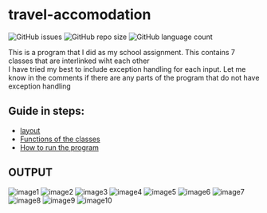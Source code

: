 # travel-accomodation

![GitHub issues](https://img.shields.io/github/issues/voyager2005/travel-accomodation?logo=Github&style=plastic)
![GitHub repo size](https://img.shields.io/github/repo-size/voyager2005/travel-accomodation?logo=Github&style=plastic)
![GitHub language count](https://img.shields.io/github/languages/count/voyager2005/travel-accomodation?logo=Github&style=plastic)

This is a program that I did as my school assignment. This contains 7 classes that are interlinked wiht each other 
<br />I have tried my best to include exception handling for each input. Let me know in the comments if there are any parts of the program that do not have exception handling

## Guide in steps:
- [layout]
- [Functions of the classes]
- [How to run the program]

## OUTPUT
![image1](https://user-images.githubusercontent.com/76808676/103506037-ce128500-4e81-11eb-9eb1-cf8e0e532bdb.png)
![image2](https://user-images.githubusercontent.com/76808676/103506038-ceab1b80-4e81-11eb-897d-f911b36a0ec1.png)
![image3](https://user-images.githubusercontent.com/76808676/103506039-ceab1b80-4e81-11eb-9157-9029e37ce97b.png)
![image4](https://user-images.githubusercontent.com/76808676/103506041-cf43b200-4e81-11eb-865b-736b44af785c.png)
![image5](https://user-images.githubusercontent.com/76808676/103506042-cfdc4880-4e81-11eb-858a-01e1bcefbdef.png)
![image6](https://user-images.githubusercontent.com/76808676/103506044-cfdc4880-4e81-11eb-84d1-3bc478f6508c.png)
![image7](https://user-images.githubusercontent.com/76808676/103506045-d074df00-4e81-11eb-9541-bfe58d8da7cc.png)
![image8](https://user-images.githubusercontent.com/76808676/103506047-d10d7580-4e81-11eb-8a17-83aa6135f117.png)
![image9](https://user-images.githubusercontent.com/76808676/103506048-d10d7580-4e81-11eb-9417-4e04ae5370d5.png)
![image10](https://user-images.githubusercontent.com/76808676/103506049-d1a60c00-4e81-11eb-9876-f67ed4917a64.png)

[layout]: https://user-images.githubusercontent.com/76808676/105148662-a6314b80-5b28-11eb-8e44-3cacf8a706ee.png
[Functions of the classes]: https://user-images.githubusercontent.com/76808676/105148669-a893a580-5b28-11eb-9129-24db38ba13f4.png
[How to run the program]: https://user-images.githubusercontent.com/76808676/105148668-a7fb0f00-5b28-11eb-91d3-83909fd2494f.png
